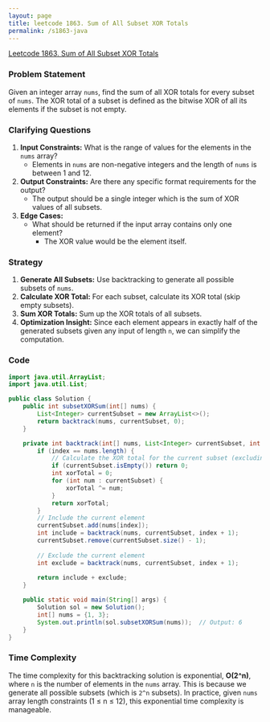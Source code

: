 ```yaml
---
layout: page
title: leetcode 1863. Sum of All Subset XOR Totals
permalink: /s1863-java
---
```

[Leetcode 1863. Sum of All Subset XOR Totals](https://algoadvance.github.io/algoadvance/l1863)
### Problem Statement
Given an integer array `nums`, find the sum of all XOR totals for every subset of `nums`. The XOR total of a subset is defined as the bitwise XOR of all its elements if the subset is not empty.

### Clarifying Questions
1. **Input Constraints:** What is the range of values for the elements in the `nums` array?
   - Elements in `nums` are non-negative integers and the length of `nums` is between 1 and 12.
2. **Output Constraints:** Are there any specific format requirements for the output?
   - The output should be a single integer which is the sum of XOR values of all subsets.
3. **Edge Cases:** 
   - What should be returned if the input array contains only one element? 
     - The XOR value would be the element itself.

### Strategy
1. **Generate All Subsets:** Use backtracking to generate all possible subsets of `nums`.
2. **Calculate XOR Total:** For each subset, calculate its XOR total (skip empty subsets).
3. **Sum XOR Totals:** Sum up the XOR totals of all subsets.
4. **Optimization Insight:** Since each element appears in exactly half of the generated subsets given any input of length `n`, we can simplify the computation.

### Code

```java
import java.util.ArrayList;
import java.util.List;

public class Solution {
    public int subsetXORSum(int[] nums) {
        List<Integer> currentSubset = new ArrayList<>();
        return backtrack(nums, currentSubset, 0);
    }

    private int backtrack(int[] nums, List<Integer> currentSubset, int index) {
        if (index == nums.length) {
            // Calculate the XOR total for the current subset (excluding empty subset)
            if (currentSubset.isEmpty()) return 0;
            int xorTotal = 0;
            for (int num : currentSubset) {
                xorTotal ^= num;
            }
            return xorTotal;
        }
        // Include the current element
        currentSubset.add(nums[index]);
        int include = backtrack(nums, currentSubset, index + 1);
        currentSubset.remove(currentSubset.size() - 1);
        
        // Exclude the current element
        int exclude = backtrack(nums, currentSubset, index + 1);
        
        return include + exclude;
    }

    public static void main(String[] args) {
        Solution sol = new Solution();
        int[] nums = {1, 3};
        System.out.println(sol.subsetXORSum(nums));  // Output: 6
    }
}
```

### Time Complexity
The time complexity for this backtracking solution is exponential, **O(2^n)**, where `n` is the number of elements in the `nums` array. This is because we generate all possible subsets (which is `2^n` subsets). In practice, given `nums` array length constraints (1 ≤ n ≤ 12), this exponential time complexity is manageable.